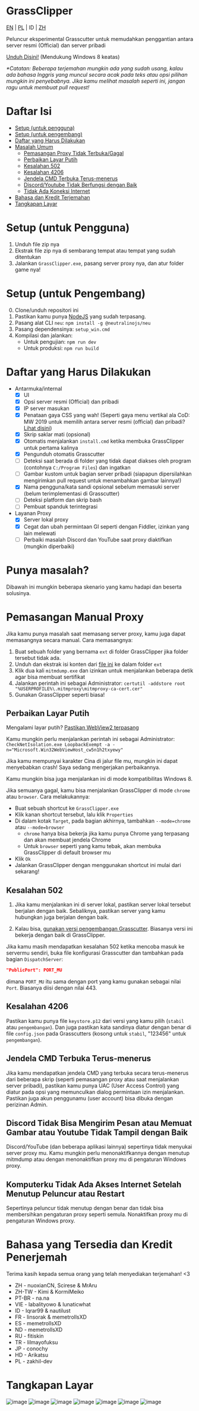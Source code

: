 # GrassClipper

[EN](README.md) | [PL](README_PL.md) | ID | [ZH](README_zh.md)

Peluncur eksperimental Grasscutter untuk memudahkan penggantian antara server resmi (Official) dan server pribadi

[Unduh Disini!](https://github.com/Grasscutters/GrassClipper/releases/) (Mendukung Windows 8 keatas)

*\*Catatan: Beberapa terjemahan mungkin ada yang sudah usang, kalau ada bahasa Inggris yang muncul secara acak pada teks atau opsi pilihan mungkin ini penyebabnya. Jika kamu melihat masalah seperti ini, jangan ragu untuk membuat pull request!*

# Daftar Isi

* [Setup (untuk pengguna)](#setup-untuk-pengguna)
* [Setup (untuk pengembang)](#setup-untuk-pengembang)
* [Daftar yang Harus Dilakukan](#daftar-yang-harus-dilakukan)
* [Masalah Umum](#punya-masalah)
  * [Pemasangan Proxy Tidak Terbuka/Gagal](#pemasangan-manual-proxy)
  * [Perbaikan Layar Putih](#perbaikan-layar-putih)
  * [Kesalahan 502](#kesalahan-502)
  * [Kesalahan 4206](#kesalahan-4206)
  * [Jendela CMD Terbuka Terus-menerus](#jendela-cmd-terbuka-terus-menerus)
  * [Discord/Youtube Tidak Berfungsi dengan Baik](#discord-tidak-bisa-mengirim-pesan-atau-memuat-gambar-atau-youtube-tidak-tampil-dengan-baik)
  * [Tidak Ada Koneksi Internet](#komputerku-tidak-ada-akses-internet-setelah-menutup-peluncur-atau-restart)
* [Bahasa dan Kredit Terjemahan](#bahasa-yang-tersedia-dan-kredit-penerjemah)
* [Tangkapan Layar](#tangkapan-layar)

# Setup (untuk Pengguna)

1. Unduh file zip nya
2. Ekstrak file zip nya di sembarang tempat atau tempat yang sudah ditentukan
3. Jalankan `GrassClipper.exe`, pasang server proxy nya, dan atur folder game nya!

# Setup (untuk Pengembang)

0. Clone/unduh repositori ini
1. Pastikan kamu punya [NodeJS](https://nodejs.org/en/download/) yang sudah terpasang.
2. Pasang alat CLI `neu`: `npm install -g @neutralinojs/neu`
3. Pasang dependensinya: `setup_win.cmd`
4. Kompilasi dan jalankan:
   * Untuk pengujian: `npm run dev`
   * Untuk produksi: `npm run build`

# Daftar yang Harus Dilakukan

* Antarmuka/internal
  * [x] UI
  * [x] Opsi server resmi (Official) dan pribadi
  * [x] IP server masukan
  * [x] Penataan gaya CSS yang wah! (Seperti gaya menu vertikal ala CoD: MW 2019 untuk memilih antara server resmi (official) dan pribadi? [Lihat disini](https://charlieintel.com/wp-content/uploads/2020/11/MW-new-menu.png))
  * [x] Skrip saklar mati (opsional)
  * [x] Otomatis menjalankan `install.cmd` ketika membuka GrassClipper untuk pertama kalinya
  * [x] Pengunduh otomatis Grasscutter
  * [ ] Deteksi saat berada di folder yang tidak dapat diakses oleh program (contohnya `C:/Program Files`) dan ingatkan
  * [ ] Gambar kustom untuk bagian server pribadi (siapapun dipersilahkan mengirimkan pull request untuk menambahkan gambar lainnya!)
  * [x] Nama pengguna/kata sandi opsional sebelum memasuki server (belum terimplementasi di Grasscutter)
  * [ ] Deteksi platform dan skrip bash
  * [ ] Pembuat spanduk terintegrasi
* Layanan Proxy
  * [x] Server lokal proxy
  * [x] Cegat dan ubah permintaan GI seperti dengan Fiddler, izinkan yang lain melewati
  * [ ] Perbaiki masalah Discord dan YouTube saat proxy diaktifkan (mungkin diperbaiki)

# Punya masalah?

Dibawah ini mungkin beberapa skenario yang kamu hadapi dan beserta solusinya.

# Pemasangan Manual Proxy

Jika kamu punya masalah saat memasang server proxy, kamu juga dapat memasangnya secara manual. Cara memasangnya:

1. Buat sebuah folder yang bernama `ext` di folder GrassClipper jika folder tersebut tidak ada.
2. Unduh dan ekstrak isi konten dari [file ini](https://snapshots.mitmproxy.org/7.0.4/mitmproxy-7.0.4-windows.zip) ke dalam folder `ext`
3. Klik dua kali `mitmdump.exe` dan izinkan untuk menjalankan beberapa detik agar bisa membuat sertifikat
4. Jalankan perintah ini sebagai Administrator: `certutil -addstore root "%USERPROFILE%\.mitmproxy\mitmproxy-ca-cert.cer"`
5. Gunakan GrassClipper seperti biasa!

## Perbaikan Layar Putih

Mengalami layar putih? [Pastikan WebView2 terpasang](https://developer.microsoft.com/en-us/microsoft-edge/webview2/#download)

Kamu mungkin perlu menjalankan perintah ini sebagai Administrator:
`CheckNetIsolation.exe LoopbackExempt -a -n="Microsoft.Win32WebViewHost_cw5n1h2txyewy"`

Jika kamu mempunyai karakter Cina di jalur file mu, mungkin ini dapat menyebabkan crash! Saya sedang mengerjakan perbaikannya.

Kamu mungkin bisa juga menjalankan ini di mode kompatibilitas Windows 8.

Jika semuanya gagal, kamu bisa menjalankan GrassClipper di mode `chrome` atau `browser`. Cara melakukannya:

* Buat sebuah shortcut ke `GrassClipper.exe`
* Klik kanan shortcut tersebut, lalu klik `Properties`
* Di dalam kotak `Target`, pada bagian akhirnya, tambahkan `--mode=chrome` atau `--mode=browser`
  * `chrome` hanya bisa bekerja jika kamu punya Chrome yang terpasang dan akan membuat jendela Chrome
  * Untuk `browser` seperti yang kamu tebak, akan membuka GrassClipper di default browser mu
* Klik `Ok`
* Jalankan GrassClipper dengan menggunakan shortcut ini mulai dari sekarang!

## Kesalahan 502

1. Jika kamu menjalankan ini di server lokal, pastikan server lokal tersebut berjalan dengan baik. Sebaliknya, pastikan server yang kamu hubungkan juga berjalan dengan baik.

2. Kalau bisa, [gunakan versi pengembangan Grasscutter](https://github.com/Grasscutters/Grasscutter/tree/development). Biasanya versi ini bekerja dengan baik di GrassClipper.

Jika kamu masih mendapatkan kesalahan 502 ketika mencoba masuk ke servermu sendiri, buka file konfigurasi Grasscutter dan tambahkan pada bagian `DispatchServer`:

```json
"PublicPort": PORT_MU
```

dimana `PORT_MU` itu sama dengan port yang kamu gunakan sebagai nilai `Port`. Biasanya diisi dengan nilai 443.

## Kesalahan 4206

Pastikan kamu punya file `keystore.p12` dari versi yang kamu pilih (`stabil` atau `pengembangan`). Dan juga pastikan kata sandinya diatur dengan benar di file `config.json` pada Grasscutters (kosong untuk `stabil`, "123456" untuk `pengembangan`).

## Jendela CMD Terbuka Terus-menerus

Jika kamu mendapatkan jendela CMD yang terbuka secara terus-menerus dari beberapa skrip (seperti pemasangan proxy atau saat menjalankan server pribadi), pastikan kamu punya UAC (User Access Control) yang diatur pada opsi yang memunculkan dialog permintaan izin menjalankan. Pastikan juga akun penggunamu (user account) bisa dibuka dengan perizinan Admin.

## Discord Tidak Bisa Mengirim Pesan atau Memuat Gambar atau Youtube Tidak Tampil dengan Baik

Discord/YouTube (dan beberapa aplikasi lainnya) sepertinya tidak menyukai server proxy mu. Kamu mungkin perlu menonaktifkannya dengan menutup mitmdump atau dengan menonaktifkan proxy mu di pengaturan Windows proxy.

## Komputerku Tidak Ada Akses Internet Setelah Menutup Peluncur atau Restart

Sepertinya peluncur tidak menutup dengan benar dan tidak bisa membersihkan pengaturan proxy seperti semula. Nonaktifkan proxy mu di pengaturan Windows proxy.

# Bahasa yang Tersedia dan Kredit Penerjemah

Terima kasih kepada semua orang yang telah menyediakan terjemahan! <3

* ZH - nuoxianCN, Scirese & MrAru
* ZH-TW - Kimi & KormiMeiko
* PT-BR - na.na
* VIE - labalityowo & lunaticwhat
* ID - Iqrar99 & nautilust
* FR - linsorak & memetrollsXD
* ES - memetrollsXD
* ND - memetrollsXD
* RU - fitiskin
* TR - lilmayofuksu
* JP - conochy
* HD - Arikatsu
* PL - zakhil-dev

# Tangkapan Layar

![image](https://user-images.githubusercontent.com/25207995/164574276-645548c2-7ba6-47c3-8df4-77082003648f.png)
![image](https://user-images.githubusercontent.com/25207995/164393190-f7e6633c-60bd-4186-bf0c-30d9f30871f4.png)
![image](https://user-images.githubusercontent.com/25207995/164393040-4da72f29-6d59-4af4-bd60-072269f2ba2a.png)
![image](https://user-images.githubusercontent.com/25207995/164393024-56543ddf-7063-4c04-9a9f-0c6238f30e90.png)
![image](https://user-images.githubusercontent.com/25207995/164393118-de844e75-f9a2-491a-aea6-f2d563abecc7.png)
![image](https://user-images.githubusercontent.com/25207995/164882735-77aa535c-0e93-4b32-af7c-f8b59888257a.png)
![image](https://user-images.githubusercontent.com/25207995/164882716-c9f16cd0-c0b6-4c0a-ae9e-4c95da9ef7f5.png)
